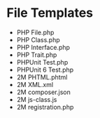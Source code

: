 # File Templates

* PHP File.php
* PHP Class.php
* PHP Interface.php
* PHP Trait.php
* PHPUnit Test.php
* PHPUnit 6 Test.php
* 2M PHTML.phtml
* 2M XML.xml
* 2M composer.json
* 2M js-class.js
* 2M registration.php
